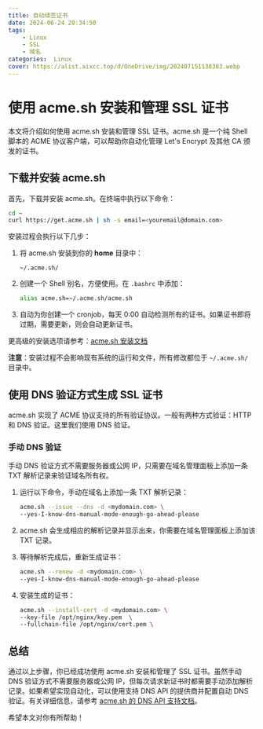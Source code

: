 ```yaml
---
title: 自动续签证书
date: 2024-06-24 20:34:50
tags:
    - Linux
    - SSL
    - 域名
categories:  Linux
cover: https://alist.aixcc.top/d/OneDrive/img/202407151138383.webp
---
```


# 使用 acme.sh 安装和管理 SSL 证书

本文将介绍如何使用 acme.sh 安装和管理 SSL 证书。acme.sh 是一个纯 Shell 脚本的 ACME 协议客户端，可以帮助你自动化管理 Let's Encrypt 及其他 CA 颁发的证书。

## 下载并安装 acme.sh

首先，下载并安装 acme.sh。在终端中执行以下命令：

```bash
cd ~
curl https://get.acme.sh | sh -s email=<youremail@domain.com>
```

安装过程会执行以下几步：

1. 将 acme.sh 安装到你的 **home** 目录中：

    ```
    ~/.acme.sh/
    ```

2. 创建一个 Shell 别名，方便使用。在 `.bashrc` 中添加：

    ```bash
    alias acme.sh=~/.acme.sh/acme.sh
    ```

3. 自动为你创建一个 cronjob，每天 0:00 自动检测所有的证书。如果证书即将过期，需要更新，则会自动更新证书。

更高级的安装选项请参考：[acme.sh 安装文档](https://github.com/Neilpang/acme.sh/wiki/How-to-install)

**注意**：安装过程不会影响现有系统的运行和文件，所有修改都位于 `~/.acme.sh/` 目录中。

## 使用 DNS 验证方式生成 SSL 证书

acme.sh 实现了 ACME 协议支持的所有验证协议。一般有两种方式验证：HTTP 和 DNS 验证。这里我们使用 DNS 验证。

### 手动 DNS 验证

手动 DNS 验证方式不需要服务器或公网 IP，只需要在域名管理面板上添加一条 TXT 解析记录来验证域名所有权。

1. 运行以下命令，手动在域名上添加一条 TXT 解析记录：

    ```bash
    acme.sh --issue --dns -d <mydomain.com> \
    --yes-I-know-dns-manual-mode-enough-go-ahead-please
    ```

2. acme.sh 会生成相应的解析记录并显示出来，你需要在域名管理面板上添加该 TXT 记录。

3. 等待解析完成后，重新生成证书：

    ```bash
    acme.sh --renew -d <mydomain.com> \
    --yes-I-know-dns-manual-mode-enough-go-ahead-please
    ```

4. 安装生成的证书：

    ```bash
    acme.sh --install-cert -d <mydomain.com> \
    --key-file /opt/nginx/key.pem  \
    --fullchain-file /opt/nginx/cert.pem \
    ```

## 总结

通过以上步骤，你已经成功使用 acme.sh 安装和管理了 SSL 证书。虽然手动 DNS 验证方式不需要服务器或公网 IP，但每次请求新证书时都需要手动添加解析记录。如果希望实现自动化，可以使用支持 DNS API 的提供商并配置自动 DNS 验证。有关详细信息，请参考 [acme.sh 的 DNS API 支持文档](https://github.com/Neilpang/acme.sh/wiki/dnsapi)。

希望本文对你有所帮助！

